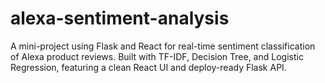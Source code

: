 # alexa-sentiment-analysis
A mini-project using Flask and React for real-time sentiment classification of Alexa product reviews. Built with TF-IDF, Decision Tree, and Logistic Regression, featuring a clean React UI and deploy-ready Flask API.
